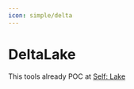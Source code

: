 ```yaml
---
icon: simple/delta
---
```


# DeltaLake

This tools already POC at [Self: Lake](https://github.com/dde-labs/self-lake/)

